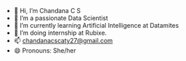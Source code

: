 - 👋 Hi, I’m Chandana C S
- 👀 I’m a passionate Data Scientist
- 🌱 I’m currently learning Artificial Intelligence at Datamites
- 💞️ I’m doing internship at Rubixe.
- 📫 chandanacscaty27@gmail.com
- 😄 Pronouns: She/her

<!---
Chandana-caty/Chandana-caty is a ✨ special ✨ repository because its `README.md` (this file) appears on your GitHub profile.
You can click the Preview link to take a look at your changes.
--->
